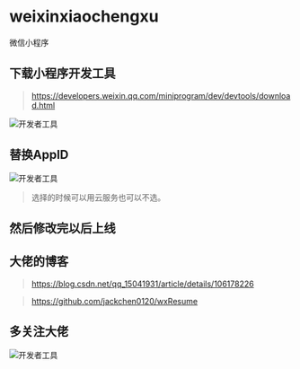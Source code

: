 # weixinxiaochengxu
微信小程序
##  下载小程序开发工具

> https://developers.weixin.qq.com/miniprogram/dev/devtools/download.html

![开发者工具](https://endbiyesheji.oss-cn-beijing.aliyuncs.com/weixinxiaochengxu/237c1785a3c297fb34255976f53d198.png)


## 替换AppID

![开发者工具](https://endbiyesheji.oss-cn-beijing.aliyuncs.com/weixinxiaochengxu/d7255b778fcdac7d4910d85c2157185.png)

> 选择的时候可以用云服务也可以不选。

## 然后修改完以后上线

## 大佬的博客

> https://blog.csdn.net/qq_15041931/article/details/106178226

> https://github.com/jackchen0120/wxResume

## 多关注大佬

![开发者工具](https://img-blog.csdnimg.cn/20200531011333650.png#pic_center?x-oss-process=image/watermark,type_ZmFuZ3poZW5naGVpdGk,shadow_10,text_aHR0cHM6Ly9ibG9nLmNzZG4ubmV0L3FxXzE1MDQxOTMx,size_16,color_FFFFFF,t_70)

